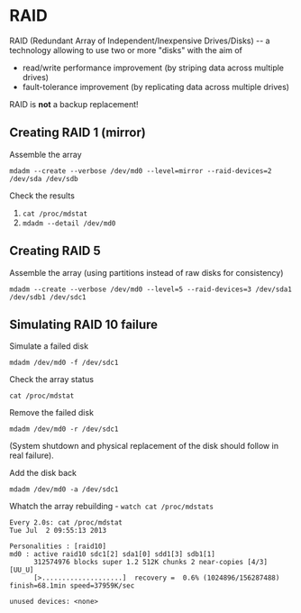 # RAID

RAID (Redundant Array of Independent/Inexpensive Drives/Disks) -- a technology allowing to use two or more "disks" with the aim of

* read/write performance improvement (by striping data across multiple drives)
* fault-tolerance improvement (by replicating data across multiple drives)

RAID is __not__ a backup replacement!

## Creating RAID 1 (mirror)

Assemble the array

    mdadm --create --verbose /dev/md0 --level=mirror --raid-devices=2 /dev/sda /dev/sdb
    
Check the results

1. `cat /proc/mdstat`
2. `mdadm --detail /dev/md0`

## Creating RAID 5

Assemble the array (using partitions instead of raw disks for consistency)

    mdadm --create --verbose /dev/md0 --level=5 --raid-devices=3 /dev/sda1 /dev/sdb1 /dev/sdc1

## Simulating RAID 10 failure

Simulate a failed disk

    mdadm /dev/md0 -f /dev/sdc1
    
Check the array status

    cat /proc/mdstat
    
Remove the failed disk

    mdadm /dev/md0 -r /dev/sdc1
    
(System shutdown and physical replacement of the disk should follow in real failure).

Add the disk back

    mdadm /dev/md0 -a /dev/sdc1
    
Whatch the array rebuilding - `watch cat /proc/mdstats`
    
    Every 2.0s: cat /proc/mdstat                                               Tue Jul  2 09:55:13 2013

    Personalities : [raid10]
    md0 : active raid10 sdc1[2] sda1[0] sdd1[3] sdb1[1]
          312574976 blocks super 1.2 512K chunks 2 near-copies [4/3] [UU_U]
          [>....................]  recovery =  0.6% (1024896/156287488) finish=68.1min speed=37959K/sec

    unused devices: <none>
